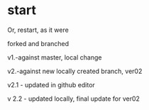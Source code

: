 # start
Or, restart, as it were

forked and branched

v1.-against master, local change

v2.-against new locally created branch, ver02

v2.1 - updated in github editor

v 2.2 - updated locally, final update for ver02